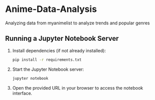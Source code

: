 # Anime-Data-Analysis
Analyzing data from myanimelist to analyze trends and popular genres

## Running a Jupyter Notebook Server

1. Install dependencies (if not already installed):
   ```sh
   pip install -r requirements.txt
   ```

2. Start the Jupyter Notebook server:
   ```sh
   jupyter notebook
   ```

3. Open the provided URL in your browser to access the notebook interface.
